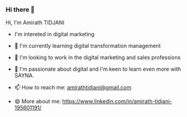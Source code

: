 ### Hi there 👋
Hi, I'm Amirath TIDJANI
- I'm intereted in digital marketing
- 🌱 I'm currently learning digital transformation management 
- 👯 I'm looking to work in the digital marketing and sales professions
- 🤔 I'm passionate about digital and I'm keen to learn even more with SAYNA.
  
- 📫 How to reach me: amirathtidjani@gmail.com
- 😄 More about me: https://www.linkedin.com/in/amirath-tidjani-195601191/


